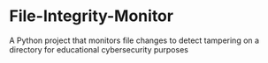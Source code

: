 # File-Integrity-Monitor
A Python project that monitors file changes to detect tampering on a directory for educational cybersecurity purposes
